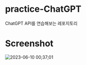 # practice-ChatGPT
ChatGPT API를 연습해보는 레포지토리

# Screenshot
![2023-06-10 00;37;01](https://github.com/devryyeong/practice-ChatGPT/assets/68095767/1fcd6790-3fed-42a7-aa01-56b34279b834)

